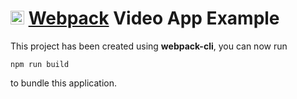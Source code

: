 # <img src="https://raw.githubusercontent.com/webpack/media/master/logo/icon.svg" height="22px" alt="Svelte Logo" /> [Webpack](https://webpack.js.org/) Video App Example

This project has been created using **webpack-cli**, you can now run

```
npm run build
```

to bundle this application.
